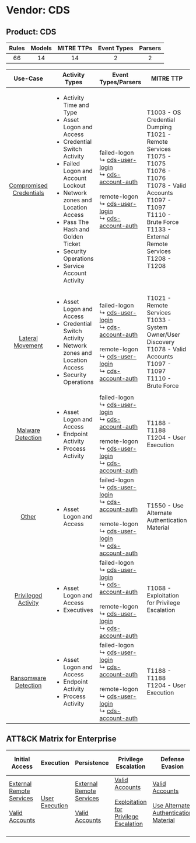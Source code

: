 Vendor: CDS
===========
Product: CDS
------------
| Rules | Models | MITRE TTPs | Event Types | Parsers |
|:-----:|:------:|:----------:|:-----------:|:-------:|
|  66   |   14   |     14     |      2      |    2    |

|                                  Use-Case                                  | Activity Types                                                                                                                                                                                                                                                                                      | Event Types/Parsers                                                                                                                                                                                                                                                                                            | MITRE TTP                                                                                                                                                                                                             | Content                                                                                                     |
|:--------------------------------------------------------------------------:| --------------------------------------------------------------------------------------------------------------------------------------------------------------------------------------------------------------------------------------------------------------------------------------------------- | -------------------------------------------------------------------------------------------------------------------------------------------------------------------------------------------------------------------------------------------------------------------------------------------------------------- | --------------------------------------------------------------------------------------------------------------------------------------------------------------------------------------------------------------------- | ----------------------------------------------------------------------------------------------------------- |
| [Compromised Credentials](../../../UseCases/uc_compromised_credentials.md) | <ul><li>Activity Time  and Type</li><li>Asset Logon and Access</li><li>Credential Switch Activity</li><li>Failed Logon and Account Lockout</li><li>Network zones and Location Access</li><li>Pass The Hash and Golden Ticket</li><li>Security Operations</li><li>Service Account Activity</li></ul> |  failed-logon<br> ↳ [cds-user-login](Parsers/parserContent_cds-user-login.md)<br> ↳ [cds-account-auth](Parsers/parserContent_cds-account-auth.md)<br><br> remote-logon<br> ↳ [cds-user-login](Parsers/parserContent_cds-user-login.md)<br> ↳ [cds-account-auth](Parsers/parserContent_cds-account-auth.md)<br> | T1003 - OS Credential Dumping<br>T1021 - Remote Services<br>T1075 - T1075<br>T1076 - T1076<br>T1078 - Valid Accounts<br>T1097 - T1097<br>T1110 - Brute Force<br>T1133 - External Remote Services<br>T1208 - T1208<br> | [<ul><li>42 Rules</li></ul><ul><li>8 Models</li></ul>](Rules_Models/r_m_cds_cds_Compromised_Credentials.md) |
|        [Lateral Movement](../../../UseCases/uc_lateral_movement.md)        | <ul><li>Asset Logon and Access</li><li>Credential Switch Activity</li><li>Network zones and Location Access</li><li>Security Operations</li></ul>                                                                                                                                                   |  failed-logon<br> ↳ [cds-user-login](Parsers/parserContent_cds-user-login.md)<br> ↳ [cds-account-auth](Parsers/parserContent_cds-account-auth.md)<br><br> remote-logon<br> ↳ [cds-user-login](Parsers/parserContent_cds-user-login.md)<br> ↳ [cds-account-auth](Parsers/parserContent_cds-account-auth.md)<br> | T1021 - Remote Services<br>T1033 - System Owner/User Discovery<br>T1078 - Valid Accounts<br>T1097 - T1097<br>T1110 - Brute Force<br>                                                                                  | [<ul><li>17 Rules</li></ul><ul><li>4 Models</li></ul>](Rules_Models/r_m_cds_cds_Lateral_Movement.md)        |
|       [Malware Detection](../../../UseCases/uc_malware_detection.md)       | <ul><li>Asset Logon and Access</li><li>Endpoint Activity</li><li>Process Activity</li></ul>                                                                                                                                                                                                         |  failed-logon<br> ↳ [cds-user-login](Parsers/parserContent_cds-user-login.md)<br> ↳ [cds-account-auth](Parsers/parserContent_cds-account-auth.md)<br><br> remote-logon<br> ↳ [cds-user-login](Parsers/parserContent_cds-user-login.md)<br> ↳ [cds-account-auth](Parsers/parserContent_cds-account-auth.md)<br> | T1188 - T1188<br>T1204 - User Execution<br>                                                                                                                                                                           | [<ul><li>7 Rules</li></ul><ul><li>1 Models</li></ul>](Rules_Models/r_m_cds_cds_Malware_Detection.md)        |
|                   [Other](../../../UseCases/uc_other.md)                   | <ul><li>Asset Logon and Access</li></ul>                                                                                                                                                                                                                                                            |  failed-logon<br> ↳ [cds-user-login](Parsers/parserContent_cds-user-login.md)<br> ↳ [cds-account-auth](Parsers/parserContent_cds-account-auth.md)<br><br> remote-logon<br> ↳ [cds-user-login](Parsers/parserContent_cds-user-login.md)<br> ↳ [cds-account-auth](Parsers/parserContent_cds-account-auth.md)<br> | T1550 - Use Alternate Authentication Material<br>                                                                                                                                                                     | [<ul><li>3 Rules</li></ul>](Rules_Models/r_m_cds_cds_Other.md)                                              |
|     [Privileged Activity](../../../UseCases/uc_privileged_activity.md)     | <ul><li>Asset Logon and Access</li><li>Executives</li></ul>                                                                                                                                                                                                                                         |  failed-logon<br> ↳ [cds-user-login](Parsers/parserContent_cds-user-login.md)<br> ↳ [cds-account-auth](Parsers/parserContent_cds-account-auth.md)<br><br> remote-logon<br> ↳ [cds-user-login](Parsers/parserContent_cds-user-login.md)<br> ↳ [cds-account-auth](Parsers/parserContent_cds-account-auth.md)<br> | T1068 - Exploitation for Privilege Escalation<br>                                                                                                                                                                     | [<ul><li>2 Rules</li></ul><ul><li>1 Models</li></ul>](Rules_Models/r_m_cds_cds_Privileged_Activity.md)      |
|    [Ransomware Detection](../../../UseCases/uc_ransomware_detection.md)    | <ul><li>Asset Logon and Access</li><li>Endpoint Activity</li><li>Process Activity</li></ul>                                                                                                                                                                                                         |  failed-logon<br> ↳ [cds-user-login](Parsers/parserContent_cds-user-login.md)<br> ↳ [cds-account-auth](Parsers/parserContent_cds-account-auth.md)<br><br> remote-logon<br> ↳ [cds-user-login](Parsers/parserContent_cds-user-login.md)<br> ↳ [cds-account-auth](Parsers/parserContent_cds-account-auth.md)<br> | T1188 - T1188<br>T1204 - User Execution<br>                                                                                                                                                                           | [<ul><li>7 Rules</li></ul><ul><li>1 Models</li></ul>](Rules_Models/r_m_cds_cds_Ransomware_Detection.md)     |

ATT&CK Matrix for Enterprise
----------------------------
| Initial Access                                                                                                                                   | Execution                                                           | Persistence                                                                                                                                      | Privilege Escalation                                                                                                                                          | Defense Evasion                                                                                                                                               | Credential Access                                                                                                                          | Discovery                                                                        | Lateral Movement                                                                                                                                               | Collection | Command and Control | Exfiltration | Impact |
| ------------------------------------------------------------------------------------------------------------------------------------------------ | ------------------------------------------------------------------- | ------------------------------------------------------------------------------------------------------------------------------------------------ | ------------------------------------------------------------------------------------------------------------------------------------------------------------- | ------------------------------------------------------------------------------------------------------------------------------------------------------------- | ------------------------------------------------------------------------------------------------------------------------------------------ | -------------------------------------------------------------------------------- | -------------------------------------------------------------------------------------------------------------------------------------------------------------- | ---------- | ------------------- | ------------ | ------ |
| [External Remote Services](https://attack.mitre.org/techniques/T1133)<br><br>[Valid Accounts](https://attack.mitre.org/techniques/T1078)<br><br> | [User Execution](https://attack.mitre.org/techniques/T1204)<br><br> | [External Remote Services](https://attack.mitre.org/techniques/T1133)<br><br>[Valid Accounts](https://attack.mitre.org/techniques/T1078)<br><br> | [Valid Accounts](https://attack.mitre.org/techniques/T1078)<br><br>[Exploitation for Privilege Escalation](https://attack.mitre.org/techniques/T1068)<br><br> | [Valid Accounts](https://attack.mitre.org/techniques/T1078)<br><br>[Use Alternate Authentication Material](https://attack.mitre.org/techniques/T1550)<br><br> | [OS Credential Dumping](https://attack.mitre.org/techniques/T1003)<br><br>[Brute Force](https://attack.mitre.org/techniques/T1110)<br><br> | [System Owner/User Discovery](https://attack.mitre.org/techniques/T1033)<br><br> | [Remote Services](https://attack.mitre.org/techniques/T1021)<br><br>[Use Alternate Authentication Material](https://attack.mitre.org/techniques/T1550)<br><br> |            |                     |              |        |